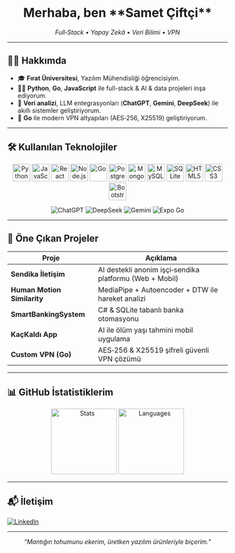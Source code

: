 <h1 align="center">Merhaba, ben **Samet Çiftçi**</h1>
<p align="center"><em>Full‑Stack • Yapay Zekâ • Veri Bilimi • VPN</em></p>

---

## 🧑‍💻 Hakkımda

- 🎓 **Fırat Üniversitesi**, Yazılım Mühendisliği öğrencisiyim.  
- 👨‍💻 **Python**, **Go**, **JavaScript** ile full-stack & AI & data projeleri inşa ediyorum.  
- 🤖 **Veri analizi**, LLM entegrasyonları (**ChatGPT**, **Gemini**, **DeepSeek**) ile akıllı sistemler geliştiriyorum.  
- 🔐 **Go** ile modern VPN altyapıları (AES‑256, X25519) geliştiriyorum.  

---

## 🛠 Kullanılan Teknolojiler

<p align="center">
  <img src="https://cdn.jsdelivr.net/gh/devicons/devicon/icons/python/python-original.svg" height="40" alt="Python" />
  <img src="https://cdn.jsdelivr.net/gh/devicons/devicon/icons/javascript/javascript-original.svg" height="40" alt="JavaScript" />
  <img src="https://cdn.jsdelivr.net/gh/devicons/devicon/icons/react/react-original.svg" height="40" alt="React" />
  <img src="https://cdn.jsdelivr.net/gh/devicons/devicon/icons/nodejs/nodejs-original.svg" height="40" alt="Node.js" />
  <img src="https://cdn.jsdelivr.net/gh/devicons/devicon/icons/go/go-original.svg" height="40" alt="Go" />
  <img src="https://cdn.jsdelivr.net/gh/devicons/devicon/icons/postgresql/postgresql-original.svg" height="40" alt="PostgreSQL" />
  <img src="https://cdn.jsdelivr.net/gh/devicons/devicon/icons/mongodb/mongodb-original.svg" height="40" alt="MongoDB" />
  <img src="https://cdn.jsdelivr.net/gh/devicons/devicon/icons/mysql/mysql-original.svg" height="40" alt="MySQL" />
  <img src="https://cdn.jsdelivr.net/gh/devicons/devicon/icons/sqlite/sqlite-original.svg" height="40" alt="SQLite" />
  <img src="https://cdn.jsdelivr.net/gh/devicons/devicon/icons/html5/html5-original.svg" height="40" alt="HTML5" />
  <img src="https://cdn.jsdelivr.net/gh/devicons/devicon/icons/css3/css3-original.svg" height="40" alt="CSS3" />
  <img src="https://cdn.jsdelivr.net/gh/devicons/devicon/icons/bootstrap/bootstrap-original.svg" height="40" alt="Bootstrap" />
</p>

<p align="center">
  <img src="https://img.shields.io/badge/ChatGPT-00A67E?style=for-the-badge&logo=openai&logoColor=white" alt="ChatGPT" />
  <img src="https://img.shields.io/badge/DeepSeek‑AI-6A0DAD?style=for-the-badge" alt="DeepSeek" />
  <img src="https://img.shields.io/badge/Gemini‑AI-4285F4?style=for-the-badge&logo=google&logoColor=white" alt="Gemini" />
  <img src="https://img.shields.io/badge/Expo_Go-000020?style=for-the-badge&logo=expo&logoColor=white" alt="Expo Go" />
</p>

---

## 🚀 Öne Çıkan Projeler

| Proje | Açıklama |
|-------|----------|
| **Sendika İletişim** | AI destekli anonim işçi‑sendika platformu (Web + Mobil) |
| **Human Motion Similarity** | MediaPipe + Autoencoder + DTW ile hareket analizi |
| **SmartBankingSystem** | C# & SQLite tabanlı banka otomasyonu |
| **KaçKaldı App** | AI ile ölüm yaşı tahmini mobil uygulama |
| **Custom VPN (Go)** | AES‑256 & X25519 şifreli güvenli VPN çözümü |

---

## 📊 GitHub İstatistiklerim

<div align="center">
  <img height="150" src="https://github-readme-stats.vercel.app/api?username=SAME1T&show_icons=true&theme=dark&count_private=true&include_all_commits=true" alt="Stats" />
  <img height="150" src="https://github-readme-stats.vercel.app/api/top-langs/?username=SAME1T&layout=compact&theme=dark" alt="Languages" />
</div>

---

## 📬 İletişim

[![LinkedIn](https://img.shields.io/badge/-LinkedIn-0A66C2?style=for-the-badge&logo=linkedin&logoColor=white)](https://www.linkedin.com/in/samet-%C3%A7iftci-664787252/)

---

<p align="center"><em>“Mantığın tohumunu ekerim, üretken yazılım ürünleriyle biçerim.”</em></p>

